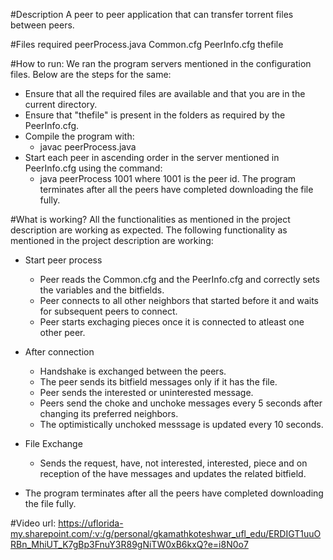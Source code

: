 #Description
A peer to peer application that can transfer torrent files between peers.

#Files required
peerProcess.java
Common.cfg
PeerInfo.cfg
thefile

#How to run:
We ran the program servers mentioned in the configuration files. Below are the steps for the same:

* Ensure that all the required files are available and that you are in the current directory.
* Ensure that "thefile" is present in the folders as required by the PeerInfo.cfg.
* Compile the program with: 
	- javac peerProcess.java
* Start each peer in ascending order in the server mentioned in PeerInfo.cfg using the command:
	- java peerProcess 1001
	where 1001 is the peer id.
The program terminates after all the peers have completed downloading the file fully.

#What is working?
All the functionalities as mentioned in the project description are working as expected. 
The following functionality as mentioned in the project description are working:

* Start peer process
	- Peer reads the Common.cfg and the PeerInfo.cfg and correctly sets the variables and the bitfields.
	- Peer connects to all other neighbors that started before it and waits for subsequent peers to connect.
	- Peer starts exchaging pieces once it is connected to atleast one other peer.

* After connection
	- Handshake is exchanged between the peers.
	- The peer sends its bitfield messages only if it has the file.
	- Peer sends the interested or uninterested message.
	- Peers send the choke and unchoke messages every 5 seconds after changing its preferred neighbors.
	- The optimistically unchoked messsage is updated every 10 seconds.

* File Exchange
	- Sends the request, have, not interested, interested, piece and on reception of the have messages 
	and updates the related bitfield.

* The program terminates after all the peers have completed downloading the file fully.

#Video url:
https://uflorida-my.sharepoint.com/:v:/g/personal/gkamathkoteshwar_ufl_edu/ERDIGT1uuORBn_MhiUT_K7gBp3FnuY3R89gNiTW0xB6kxQ?e=i8N0o7